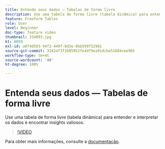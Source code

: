 ```yaml
---
title: Entenda seus dados — Tabelas de forma livre
description: Use uma tabela de forma livre (tabela dinâmica) para entender e interpretar os dados e encontrar insights valiosos.
feature: Freeform Tables
role: User
level: Beginner
doc-type: feature video
thumbnail: 334093.jpg
kt: 8059
exl-id: a074d503-94f2-449f-8d3e-8bb599752981
source-git-commit: 32424f3f2b05952fe4df9ea91dcbe51684cee905
workflow-type: tm+mt
source-wordcount: '48'
ht-degree: 100%

---
```


# Entenda seus dados — Tabelas de forma livre

Use uma tabela de forma livre (tabela dinâmica) para entender e interpretar os dados e encontrar insights valiosos.

>[!VIDEO](https://video.tv.adobe.com/v/334093/?quality=12&learn=on)

Para obter mais informações, consulte a [documentação](https://experienceleague.adobe.com/docs/analytics/analyze/analysis-workspace/visualizations/freeform-table/freeform-table.html?lang=pt-BR).
